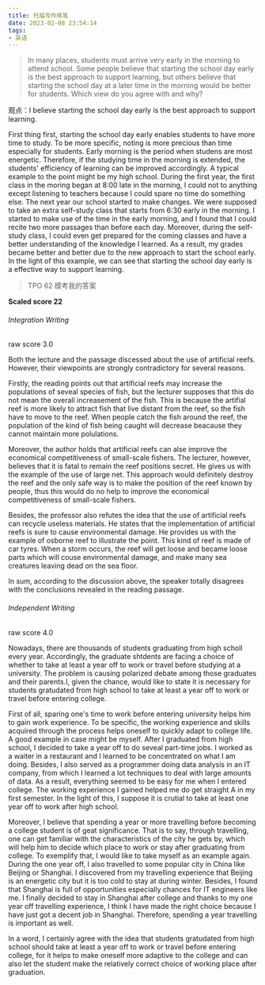 ```yaml
---
title: 托福写作练笔
date: 2023-02-08 23:54:14
tags:
- 英语
---
```


> In many places, students must arrive very early in the morning to attend school. Some people believe that starting the school day early is the best approach to support learning, but others believe that starting the school day at a later time in the morning would be better for students. Which view do you agree with and why?

观点：I believe starting the school day early is the best approach to support learning.

First thing first, starting the school day early enables students to have more time to study. To be more specific, noting is more precious than time especially for students. Early morning is the period when studens are most energetic. Therefore, if the studying time in the morning is extended, the students' efficiency of learning can be improved accordingly.  A typical example to the point might be my high school. During the first year, the first class in the moring began at 8:00 late in the morning, I could not to anything except listening to teachers because I could spare no time do something else. The next year our school started to make changes. We were supposed to take an extra self-study class that starts from 6:30 early in the morning. I started to make use of the time in the early morning, and I found that I could recite two more passages than before each day. Moreover, during the self-study class, I could even get prepared for the coming classes and have a better understanding of the knowledge I learned. As a result, my grades became better and better due to the new approach to start the school early. In the light of this example, we can see that starting the school day early is a effective way to support learning.

> TPO 62 模考我的答案

**Scaled score 22**

###### Integration Writing

raw score 3.0

Both the lecture and the passage discessed about the use of artificial reefs. However, their viewpoints are strongly contradictory for several reasons.

Firstly, the reading points out that artificial reefs may increase the populations of seveal species of fish, but the lecturer supposes that this do not mean the overall increasement of the fish. This is because the artifial reef is more likely to attract fish that live distant from the reef, so the fish have to move to the reef. When people catch the fish around the reef, the population of the kind of fish being caught will decrease beacause they cannot maintain more polulations.

Moreover, the author holds that artificial reefs can alse improve the economical competitiveness of small-scale fishers. The lecturer, however, believes that it is fatal to remain the reef positions secret. He gives us with the example of the use of large net. This approach would definitely destroy the reef and the only safe way is to make the position of the reef known by people, thus this would do no help to improve the economical competitiveness of small-scale fishers. 

Besides, the professor also refutes the idea that the use of artificial reefs can recycle useless materials. He states that the implementation of artificial reefs is sure to cause environmental damage.  He provides us with the example of osborne reef to illustrate the point. This kind of reef is made of car tyres. When a storm occurs, the reef will get loose and became loose parts which will couse environmental damage, and make many sea creatures leaving dead on the sea floor.

In sum, according to the discussion above, the speaker totally disagrees with the conclusions revealed in the reading passage.

###### Independent Writing

raw score 4.0

Nowadays, there are thousands of students graduating from high scholl every year. Accordingly, the graduate shtdents are facing a choice of whether to take at least a year off to work or travel before studying at a university. The problem is causing polarized debate among those graduates and their parents.I, given the chance, would like to state it is necessary for students gratudated from high school to take at least a year off to work or travel before entering college.

First of all, sparing one's time to work before entering university helps him to gain work experience. To be specific, the working experience and skills acquired through the process helps oneself to quickly adapt to college life. A good example in case might be myself. After I graduated from high school, I decided to take a year off to do seveal part-time jobs. I worked as a waiter in a restaurant and I learned to be concentrated on what I am doing. Besides, I also served as a programmer doing data analysis in an IT company, from which I learned a lot techniques to deal with large amounts of data. As a result, everything seemed to be easy for me when I entered college. The working experience I gained helped me do get straight A in my first semester. In the light of this, I suppose it is crutial to take at least one year off to work after high school.

Moreover, I believe that spending a year or more travelling before becoming a college student is of geat significance. That is to say, through travelling, one can get familiar with the characteristics of the city he gets by, which will help him to decide which place to work or stay after graduating from college. To exemplify that, I would like to take myself as an example again. During the one year off, I also travelled to some popular city in China like Beijing or Shanghai. I discovered from my travelling experience that Beijing is an energetic city but it is too cold to stay at during winter. Besides, I found that Shanghai is full of opportunities especially chances for IT engineers like me. I finally decided to stay in Shanghai after college and thanks to my one year off travelling experience, I think I have made the right choice because I have just got a decent job in Shanghai. Therefore, spending a year travelling is important as well.

In a word, I certainly agree with the idea that students gratudated from high school should take at least a year off to work or travel before entering college, for it helps to make oneself more adaptive to the college and can also let the student make the relatively correct choice of working place after graduation.
